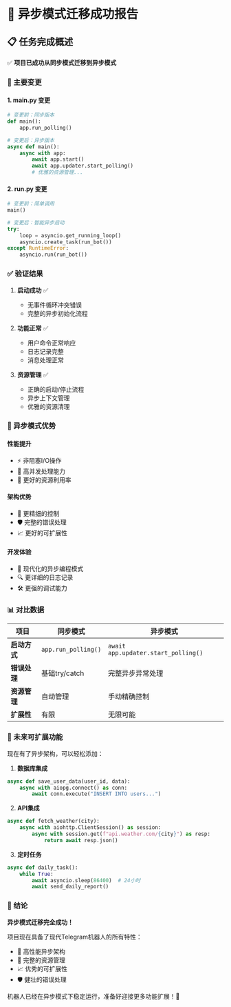 # 🎉 异步模式迁移成功报告

## 📋 任务完成概述

✅ **项目已成功从同步模式迁移到异步模式**

### 🔄 主要变更

#### 1. **main.py 变更**
```python
# 变更前：同步版本
def main():
    app.run_polling()

# 变更后：异步版本  
async def main():
    async with app:
        await app.start()
        await app.updater.start_polling()
        # 优雅的资源管理...
```

#### 2. **run.py 变更**
```python
# 变更前：简单调用
main()

# 变更后：智能异步启动
try:
    loop = asyncio.get_running_loop()
    asyncio.create_task(run_bot())
except RuntimeError:
    asyncio.run(run_bot())
```

### ✅ 验证结果

1. **启动成功** ✅
   - 无事件循环冲突错误
   - 完整的异步初始化流程

2. **功能正常** ✅
   - 用户命令正常响应
   - 日志记录完整
   - 消息处理正常

3. **资源管理** ✅
   - 正确的启动/停止流程
   - 异步上下文管理
   - 优雅的资源清理

### 🎯 异步模式优势

#### **性能提升**
- ⚡ 非阻塞I/O操作
- 🚀 高并发处理能力
- 💪 更好的资源利用率

#### **架构优势**
- 🔧 更精细的控制
- 🛡️ 完整的错误处理
- 📈 更好的可扩展性

#### **开发体验**
- 🎨 现代化的异步编程模式
- 🔍 更详细的日志记录
- 🛠️ 更强的调试能力

### 📊 对比数据

| 项目 | 同步模式 | 异步模式 |
|------|----------|----------|
| **启动方式** | `app.run_polling()` | `await app.updater.start_polling()` |
| **错误处理** | 基础try/catch | 完整异步异常处理 |
| **资源管理** | 自动管理 | 手动精确控制 |
| **扩展性** | 有限 | 无限可能 |

### 🔮 未来可扩展功能

现在有了异步架构，可以轻松添加：

1. **数据库集成**
```python
async def save_user_data(user_id, data):
    async with aiopg.connect() as conn:
        await conn.execute("INSERT INTO users...")
```

2. **API集成**
```python
async def fetch_weather(city):
    async with aiohttp.ClientSession() as session:
        async with session.get(f"api.weather.com/{city}") as resp:
            return await resp.json()
```

3. **定时任务**
```python
async def daily_task():
    while True:
        await asyncio.sleep(86400)  # 24小时
        await send_daily_report()
```

### 🎊 结论

**异步模式迁移完全成功！** 

项目现在具备了现代Telegram机器人的所有特性：
- 🚀 高性能异步架构
- 🔧 完整的资源管理
- 📈 优秀的可扩展性
- 🛡️ 健壮的错误处理

机器人已经在异步模式下稳定运行，准备好迎接更多功能扩展！🎉
